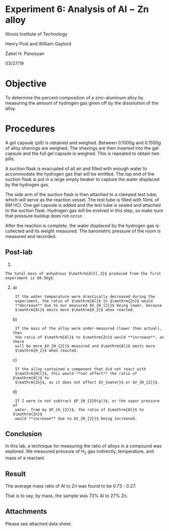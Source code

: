 <script type="text/javascript"
src="https://cdnjs.cloudflare.com/ajax/libs/mathjax/2.7.4/MathJax.js?config=TeX-AMS_HTML-full"></script>

<!-- https://www.tablesgenerator.com/markdown_tables# -->

# Experiment 6: Analysis of $\mathrm{Al-Zn}$ alloy

Illinois Institute of Technology

Henry Post and William Gaylord

Zabel H. Panosyan

03/27/19

# Objective

To determine the percent composition of a zinc-aluminum alloy by measuring the
amount of hydrogen gas given off by the dissolution of the alloy.

# Procedures

A gel capsule (pill) is obtained and weighed. Between $0.1000g$ and $0.1500g$ of
alloy shavings are weighed. The shavings are then inserted into the gel capsule
and the full gel capsule is weighed. This is repeated to obtain two pills.

A suction flask is evacuated of all air and filled with enough water to
accommodate the hydrogen gas that will be emitted. The top end of the suction
flask is put in a large empty beaker to capture the water displaced by the
hydrogen gas.

The side arm of the suction flask is then attached to a clamped test tube, which
will serve as the reaction vessel. The test tube is filled with $10mL$ of $6M \
\mathrm{HCl}$. One gel capsule is added and the test tube is sealed and attached
to the suction flask. Hydrogen gas will be evolved in this step, so make sure 
that pressure buildup does not occur.

After the reaction is complete, the water displaced by the hydrogen gas is
collected and its weight measured. The barometric pressure of the room is
measured and recorded.

## Post-lab

1)

    The total mass of anhydrous $\mathrm{AlCl_3}$ produced from the first
    experiment is $0.56g$.

2)
    a)
        
        If the water temperature were drastically decreased during the
        experiment, the ratio of $\mathrm{Al}$ to $\mathrm{Zn}$ would
        **decrease** due to our measured $V_{H_{2}}$ being lower, because
        $\mathrm{Al}$ emits more $\mathrm{H_2}$ when reacted.
    
    b)
    
        If the mass of the alloy were under-measured (lower than actual), then
        the ratio of $\mathrm{Al}$ to $\mathrm{Zn}$ would **increase**, as there
        will be more $V_{H_{2}}$ measured and $\mathrm{Al}$ emits more
        $\mathrm{H_2}$ when reacted.

    c)
    
        If the alloy contained a component that did not react with
        $\mathrm{HCl}$, this would **not affect** the ratio of $\mathrm{Al}$ to
        $\mathrm{Zn}$, as it does not affect $V_{water}$ or $V_{H_{2}}$.

    d)
        
        If I were to not subtract $P_{H_{2}O(g)}$, or the vapor pressure of
        water, from my $P_{H_{2}}$, the ratio of $\mathrm{Al}$ to $\mathrm{Zn}$
        would **increase** due to $V_{H_{2}}$ being increased.

## Conclusion

In this lab, a technique for measuring the ratio of alloys in a compound was
explored. We measured pressure of $\mathrm{H_{2}}$ gas indirectly, temperature,
and mass of a reactant.

## Result

The average mass ratio of  $\mathrm{Al}$ to $\mathrm{Zn}$ was found to be
$0.73:0.27$.

That is to say, by mass, the sample was $73\% \ \mathrm{Al}$ to $27\% \
\mathrm{Zn}$.

## Attachments

Please see attached data sheet.
